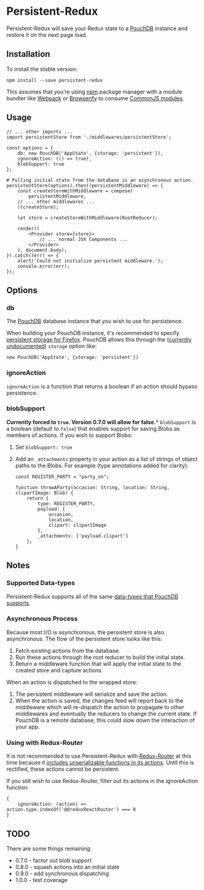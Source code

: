 # Persistent-Redux

Persistent-Redux will save your Redux state to a [PouchDB](http://pouchdb.com/) instance and restore it on the next page load.

## Installation

To install the stable version:

```
npm install --save persistent-redux
```

This assumes that you’re using [npm](https://www.npmjs.com/) package manager with a module bundler like [Webpack](http://webpack.github.io) or [Browserify](http://browserify.org/) to consume [CommonJS modules](http://webpack.github.io/docs/commonjs.html).

## Usage

```
// ... other imports ...
import persistentStore from './middlewares/persistentStore';

const options = {
	db: new PouchDB('AppState', {storage: 'persistent'}),
	ignoreAction: (() => true),
	blobSupport: true
};

# Pulling initial state from the database is an asynchronous action.
persistentStore(options).then((persistentMiddleware) => {
	const createStoreWithMiddleware = compose(
		persistentMiddleware,
    // ... other middlewares ...
	)(createStore);

	let store = createStoreWithMiddleware(RootReducer);

	render((
		<Provider store={store}>
			// ... normal JSX Components ...
		</Provider>
	), document.body);
}).catch((err) => {
	alert('Could not initialize persistent middleware.');
	console.error(err);
});
```

## Options

### db
The [PouchDB](http://pouchdb.com/) database instance that you wish to use for persistence.

When building your PouchDB instance, it's recommended to specify [persistent storage for Firefox](https://developer.mozilla.org/en-US/docs/Web/API/IndexedDB_API/Browser_storage_limits_and_eviction_criteria).  PouchDB allows this through the ([currently undocumented](https://github.com/pouchdb/pouchdb/issues/4315)) `storage` option like:

```
new PouchDB('AppState', {storage: 'persistent'})
```

### ignoreAction

`ignoreAction` is a function that returns a boolean if an action should bypass persistence.

### blobSupport

**Currently forced to `true`.  Version 0.7.0 will allow for false.***
`blobSupport` is a boolean (default to `false`) that enables support for saving Blobs as members of actions.  If you wish to support Blobs:

1. Set `blobSupport: true`
2. Add an `_attachments` property in your action as a list of strings of object paths to the Blobs.  For example (type annotations added for clarity):

	```
	const REGISTER_PARTY = "party_on";

	function throwAParty(occasion: String, location: String, clipartImage: Blob) {
		return {
			type: REGISTER_PARTY,
			payload: {
				occasion,
				location,
				clipart: clipartImage
			},
			_attachments: ['payload.clipart']
		};
	}
	```

## Notes

### Supported Data-types

Persistent-Redux supports all of the same [data-types that PouchDB supports](http://pouchdb.com/faq.html#data_types).

### Asynchronous Process

Because most I/O is asynchronous, the persistent store is also asynchronous. The flow of the persistent store looks like this:

1. Fetch existing actions from the database.
2. Run these actions through the root reducer to build the initial state.
3. Return a middleware function that will apply the initial state to the created store and capture actions.

When an action is dispatched to the wrapped store:

1. The persistent middleware will serialize and save the action.
2. When the action is saved, the changes feed will report back to the middleware which will re-dispatch the action to propagate to other middlewares and eventually the reducers to change the current state.  If PouchDB is a remote database, this could slow down the interaction of your app.

### Using with Redux-Router

It is not recommended to use Persistent-Redux with [Redux-Router](https://github.com/rackt/redux-router) at this time because it [includes unserializable functions in its actions](https://github.com/rackt/redux-router/issues/105).  Until this is rectified, these actions cannot be persistent.

If you still wish to use Redux-Router, filter out its actions in the ignoreAction function:

```
{
	ignoreAction: (action) => action.type.indexOf('@@reduxReactRouter') === 0
}
```

## TODO

There are some things remaining:

- 0.7.0 - factor out blob support
- 0.8.0 - squash actions into an initial state
- 0.9.0 - add synchronous dispatching
- 1.0.0 - test coverage
